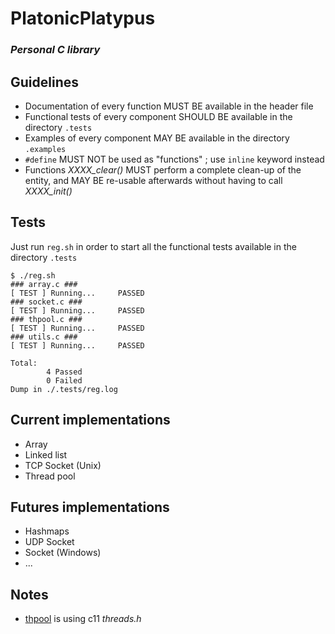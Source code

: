 # PlatonicPlatypus
### _Personal C library_

## Guidelines
* Documentation of every function MUST BE available in the header file
* Functional tests of every component SHOULD BE available in the directory `.tests`
* Examples of every component MAY BE available in the directory `.examples`
* `#define` MUST NOT be used as "functions" ; use `inline` keyword instead
* Functions _XXXX\_clear()_ MUST perform a complete clean-up of the entity, and MAY BE re-usable afterwards without having to call _XXXX\_init()_

## Tests
Just run `reg.sh` in order to start all the functional tests available in the directory `.tests`

```
$ ./reg.sh
### array.c ###
[ TEST ] Running...     PASSED
### socket.c ###
[ TEST ] Running...     PASSED
### thpool.c ###
[ TEST ] Running...     PASSED
### utils.c ###
[ TEST ] Running...     PASSED

Total:
        4 Passed
        0 Failed
Dump in ./.tests/reg.log
```

## Current implementations
* Array
* Linked list
* TCP Socket (Unix)
* Thread pool

## Futures implementations
* Hashmaps
* UDP Socket
* Socket (Windows)
* ...

## Notes
* [thpool](./thpool) is using c11 _threads.h_

